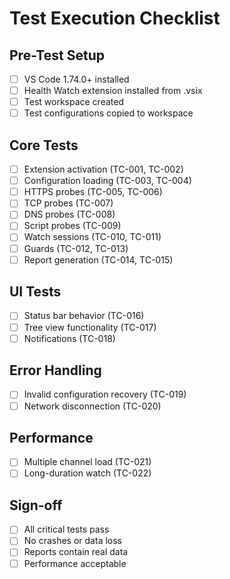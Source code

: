 # Test Execution Checklist

## Pre-Test Setup
- [ ] VS Code 1.74.0+ installed
- [ ] Health Watch extension installed from .vsix
- [ ] Test workspace created
- [ ] Test configurations copied to workspace

## Core Tests
- [ ] Extension activation (TC-001, TC-002)
- [ ] Configuration loading (TC-003, TC-004)
- [ ] HTTPS probes (TC-005, TC-006)
- [ ] TCP probes (TC-007)
- [ ] DNS probes (TC-008)
- [ ] Script probes (TC-009)
- [ ] Watch sessions (TC-010, TC-011)
- [ ] Guards (TC-012, TC-013)
- [ ] Report generation (TC-014, TC-015)

## UI Tests
- [ ] Status bar behavior (TC-016)
- [ ] Tree view functionality (TC-017)
- [ ] Notifications (TC-018)

## Error Handling
- [ ] Invalid configuration recovery (TC-019)
- [ ] Network disconnection (TC-020)

## Performance
- [ ] Multiple channel load (TC-021)
- [ ] Long-duration watch (TC-022)

## Sign-off
- [ ] All critical tests pass
- [ ] No crashes or data loss
- [ ] Reports contain real data
- [ ] Performance acceptable
